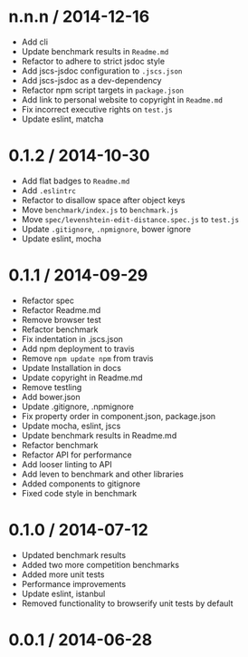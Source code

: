 
n.n.n / 2014-12-16
==================

 * Add cli
 * Update benchmark results in `Readme.md`
 * Refactor to adhere to strict jsdoc style
 * Add jscs-jsdoc configuration to `.jscs.json`
 * Add jscs-jsdoc as a dev-dependency
 * Refactor npm script targets in `package.json`
 * Add link to personal website to copyright in `Readme.md`
 * Fix incorrect executive rights on `test.js`
 * Update eslint, matcha

0.1.2 / 2014-10-30
==================

 * Add flat badges to `Readme.md`
 * Add `.eslintrc`
 * Refactor to disallow space after object keys
 * Move `benchmark/index.js` to `benchmark.js`
 * Move `spec/levenshtein-edit-distance.spec.js` to `test.js`
 * Update `.gitignore`, `.npmignore`, bower ignore
 * Update eslint, mocha

0.1.1 / 2014-09-29
==================

 * Refactor spec
 * Refactor Readme.md
 * Remove browser test
 * Refactor benchmark
 * Fix indentation in .jscs.json
 * Add npm deployment to travis
 * Remove `npm update npm` from travis
 * Update Installation in docs
 * Update copyright in Readme.md
 * Remove testling
 * Add bower.json
 * Update .gitignore, .npmignore
 * Fix property order in component.json, package.json
 * Update mocha, eslint, jscs
 * Update benchmark results in Readme.md
 * Refactor benchmark
 * Refactor API for performance
 * Add looser linting to API
 * Add leven to benchmark and other libraries
 * Added components to gitignore
 * Fixed code style in benchmark

0.1.0 / 2014-07-12
==================

 * Updated benchmark results
 * Added two more competition benchmarks
 * Added more unit tests
 * Performance improvements
 * Update eslint, istanbul
 * Removed functionality to browserify unit tests by default

0.0.1 / 2014-06-28
==================
